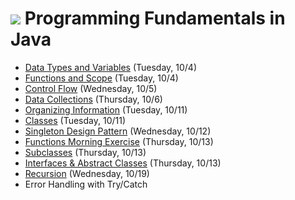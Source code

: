 # ![](https://ga-dash.s3.amazonaws.com/production/assets/logo-9f88ae6c9c3871690e33280fcf557f33.png) Programming Fundamentals in Java

- [Data Types and Variables](https://github.com/ga-adi-macaron/Course-Materials/tree/master/lessons/programming-fundamentals-in-java/data-types-and-variables) (Tuesday, 10/4)
- [Functions and Scope](https://github.com/ga-adi-macaron/Course-Materials/tree/master/lessons/programming-fundamentals-in-java/functions-lesson) (Tuesday, 10/4)
- [Control Flow](https://github.com/ga-adi-macaron/Course-Materials/tree/master/lessons/programming-fundamentals-in-java/control-flow) (Wednesday, 10/5)
- [Data Collections](https://github.com/ga-adi-macaron/Course-Materials/tree/master/lessons/programming-fundamentals-in-java/data-collections) (Thursday, 10/6)
- [Organizing Information](https://github.com/ga-adi-macaron/Course-Materials/tree/master/lessons/programming-fundamentals-in-java/organizing-info-lesson) (Tuesday, 10/11)
- [Classes](https://github.com/ga-adi-macaron/Course-Materials/tree/master/lessons/programming-fundamentals-in-java/classes-lesson) (Tuesday, 10/11)
- [Singleton Design Pattern](https://github.com/ga-adi-macaron/Course-Materials/tree/master/lessons/programming-fundamentals-in-java/singleton-design-pattern) (Wednesday, 10/12)
- [Functions Morning Exercise](https://github.com/ga-adi-macaron/Course-Materials/tree/master/lessons/programming-fundamentals-in-java/functions-morning-exercise) (Thursday, 10/13)
- [Subclasses](https://github.com/ga-adi-macaron/Course-Materials/tree/master/lessons/programming-fundamentals-in-java/subclassing-lesson) (Thursday, 10/13)
- [Interfaces & Abstract Classes](https://github.com/ga-adi-macaron/Course-Materials/tree/master/lessons/programming-fundamentals-in-java/interfaces-and-abstract-classes) (Thursday, 10/13)
- [Recursion](https://github.com/ga-adi-macaron/Course-Materials/tree/master/lessons/computer-science-and-interview-prep/recursion-morning-exercise) (Wednesday, 10/19)
- Error Handling with Try/Catch
